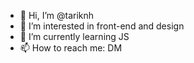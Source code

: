 - 👋 Hi, I’m @tariknh
- 👀 I’m interested in front-end and design
- 🌱 I’m currently learning JS
- 📫 How to reach me: DM

<!---
tariknh/tariknh is a ✨ special ✨ repository because its `README.md` (this file) appears on your GitHub profile.
You can click the Preview link to take a look at your changes.
--->
